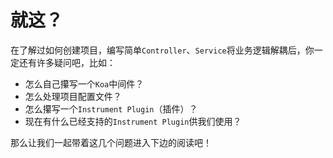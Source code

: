 # 就这？

在了解过如何创建项目，编写简单`Controller`、`Service`将业务逻辑解耦后，你一定还有许多疑问吧，比如：

- 怎么自己攥写一个`Koa`中间件？
- 怎么处理项目配置文件？
- 怎么攥写一个`Instrument Plugin`（插件）？
- 现在有什么已经支持的`Instrument Plugin`供我们使用？

那么让我们一起带着这几个问题进入下边的阅读吧！
